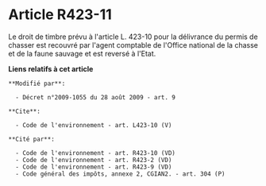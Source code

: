 # Article R423-11

Le droit de timbre prévu à l'article L. 423-10 pour la délivrance du permis de chasser est recouvré par l'agent comptable de
l'Office national de la chasse et de la faune sauvage et est reversé à l'Etat.

**Liens relatifs à cet article**

	**Modifié par**:

	  - Décret n°2009-1055 du 28 août 2009 - art. 9

	**Cite**:

	  - Code de l'environnement - art. L423-10 (V)

	**Cité par**:

	  - Code de l'environnement - art. R423-10 (VD)
	  - Code de l'environnement - art. R423-2 (VD)
	  - Code de l'environnement - art. R423-9 (VD)
	  - Code général des impôts, annexe 2, CGIAN2. - art. 304 (P)
